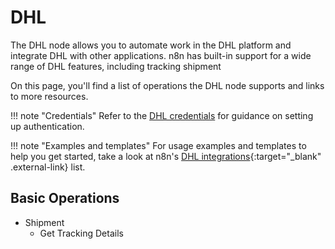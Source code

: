 # DHL

The DHL node allows you to automate work in the DHL platform and integrate DHL with other applications. n8n has built-in support for a wide range of DHL features, including tracking shipment 

On this page, you'll find a list of operations the DHL node supports and links to more resources.

!!! note "Credentials"
    Refer to the [DHL credentials](https://docs.n8n.io/integrations/builtin/credentials/dhl/) for guidance on setting up authentication. 

!!! note "Examples and templates"
    For usage examples and templates to help you get started, take a look at n8n's [DHL  integrations](https://n8n.io/integrations/dhl/){:target="_blank" .external-link} list.


## Basic Operations

* Shipment
    * Get Tracking Details
